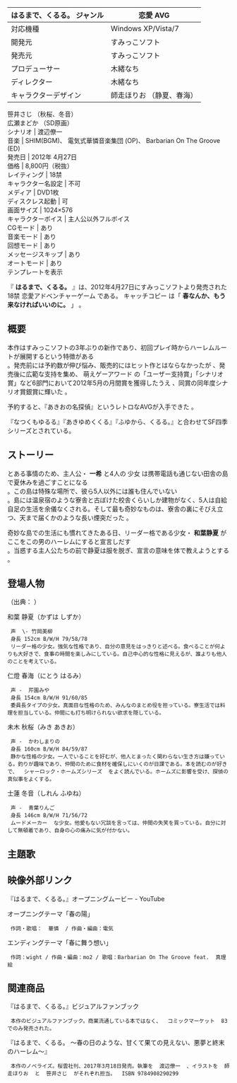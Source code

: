 はるまで、くるる。  ジャンル  |  恋愛  AVG     
---|---  
対応機種  |  Windows XP/Vista/7     
開発元  |  すみっこソフト     
発売元  |  すみっこソフト     
プロデューサー  |  木緒なち     
ディレクター  |  木緒なち     
キャラクターデザイン  |  師走ほりお  （静夏、春海）      
笹井さじ  （秋桜、冬音）    
広瀬まどか  （SD原画）    
シナリオ  |  渡辺僚一     
音楽  |  SHIM(BGM)、  電気式華憐音楽集団  (OP)、  Barbarian On The Groove  (ED)     
発売日  |  2012年  4月27日     
価格  |  8,800円（税抜）     
レイティング  |  18禁   
キャラクター名設定  |  不可     
メディア  |  DVD1枚     
ディスクレス起動  |  可     
画面サイズ  |  1024×576     
キャラクターボイス  |  主人公以外フルボイス     
CGモード  |  あり     
音楽モード  |  あり     
回想モード  |  あり     
メッセージスキップ  |  あり     
オートモード  |  あり     
テンプレートを表示  
  
『 **はるまで、くるる。** 』は、2012年4月27日にすみっこソフトより発売された  18禁  恋愛アドベンチャーゲーム  である。  キャッチコピー
は「 **春なんか、もう来なければいいのに。** 」    。

##  概要  

本作はすみっこソフトの3年ぶりの新作であり、初回プレイ時からハーレムルートが展開するという特徴がある  
。発売前には予約数が伸び悩み、販売的にはヒット作とはならなかったが    、発売後に広範な支持を集め、  萌えゲーアワード
の「ユーザー支持賞」「シナリオ賞」など6部門において2012年5月の月間賞を獲得したうえ    、同賞の同年度シナリオ賞銀賞に輝いた    。

予約すると、『あきおの名探偵』というレトロなAVGが入手できた    。

『なつくもゆるる』『あきゆめくくる』『ふゆから、くるる。』と合わせてSF四季シリーズとされている。  

##  ストーリー  

とある事情のため、主人公・ **一希** と4人の  少女  は携帯電話も通じない田舎の島で夏休みを過ごすことになる      
。この島は特殊な場所で、彼ら5人以外には誰も住んでいない      
。島には温泉宿のような寮舎と古ぼけた校舎くらいしか建物がなく、5人は自給自足の生活を余儀なくされる。そして最も奇妙なものは、寮舎の裏にそびえ立つ、天まで届くかのような長い煙突だった
      。

奇妙な島での生活にも慣れてきたある日、リーダー格である少女・ **和葉静夏** がここをこの男のハーレムにすると宣言しだす      
。当惑する主人公たちの前で静夏は服を脱ぎ、宣言の意味を体で教えようとする        。

##  登場人物  

（出典：          ）

和葉 静夏（かずは しずか）

     声  \- 竹岡美柳 
     身長 152cm B/W/H 79/58/78 
     リーダー格の少女。強気な性格であり、自分の意見をはっきりと述べる。食べることが何よりも大好きで、食事の時間を楽しみにしている。自己中心的な性格に見えるが、誰よりも他人のことを考えている。 
仁燈 春海（にとう はるみ）

     声 -  芹園みや 
     身長 154cm B/W/H 91/60/85 
     委員長タイプの少女。真面目な性格のため、みんなのまとめ役を担っている。寮生活では料理を担当している。仲間にも打ち明けられない欲求を隠している。 
未木 秋桜（みき あきお）

     声 -  かわしまりの 
     身長 160cm B/W/H 84/59/87 
     静かな性格の少女。一人でいることを好むが、他人とまったく関わらない生き方は嫌っている。釣りが趣味であり、仲間のために食材を確保しにいくのが日課である。本を読むのが好きで、  シャーロック・ホームズシリーズ  をよく読んでいる。ホームズに影響を受け、探偵の真似事をよくする。 
士蓮 冬音（しれん ふゆね）

     声 -  青葉りんご 
     身長 146cm B/W/H 71/56/72 
     ムードメーカー  な少女。他愛もない冗談を言っては、仲間の失笑を買っている。自分に対して無頓着であり、自身の心の痛みに気が付かない。 

##  主題歌  

映像外部リンク  
---  
『はるまで、くるる。』オープニングムービー  \-  YouTube  
  
オープニングテーマ「春の陽」

     作詞・歌唱：  華憐  / 作曲・編曲：電気   
エンディングテーマ「春に舞う想い」

     作詞：wight / 作曲・編曲：mo2 / 歌唱：Barbarian On The Groove feat.  真理絵   

##  関連商品  

『はるまで、くるる。』ビジュアルファンブック  

     本作のビジュアルファンブック。商業流通している本ではなく、  コミックマーケット  83でのみ発売された。 
『はるまで、くるる。 〜春の日のような、甘くて果ての見えない、悪夢と終末のハーレム〜』

     本作のノベライズ。桜雲社刊、2017年3月18日発売。執筆を  渡辺僚一  、イラストを  師走ほりお  と  笹井さじ  がそれぞれ担当。  ISBN 9784908290299 

